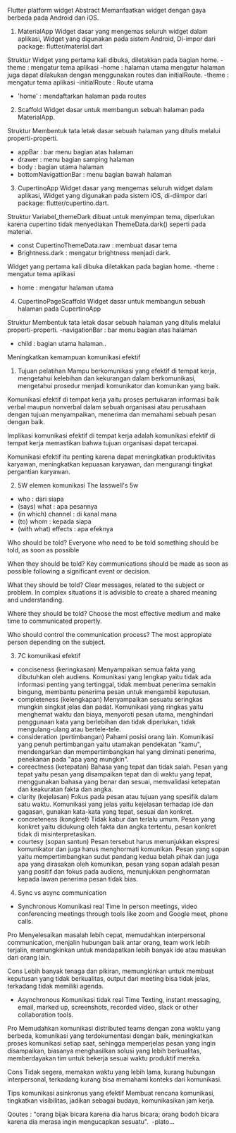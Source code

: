 Flutter platform widget
Abstract
Memanfaatkan widget dengan gaya berbeda pada Android dan iOS.

1. MaterialApp 
Widget dasar yang mengemas seluruh widget dalam aplikasi, Widget yang digunakan pada sistem Android, Di-impor dari package: flutter/material.dart

Struktur
Widget yang pertama kali dibuka, diletakkan pada bagian home.
-theme : mengatur tema aplikasi
-home : halaman utama
mengatur halaman juga dapat dilakukan dengan menggunakan routes dan initialRoute.
-theme : mengatur tema aplikasi
-initialRoute : Route utama
- 'home' : mendaftarkan halaman pada routes


2. Scaffold
Widget dasar untuk membangun sebuah halaman pada MaterialApp.

 Struktur
Membentuk tata letak dasar sebuah halaman yang ditulis melalui properti-properti.
- appBar : bar menu bagian atas halaman
- drawer : menu bagian samping halaman
- body : bagian utama halaman
- bottomNavigattionBar : menu bagian bawah halaman

3. CupertinoApp
Widget dasar yang mengemas seluruh widget dalam aplikasi, Widget yang digunakan pada sistem iOS, di-diimpor dari package: flutter/cupertino.dart.

Struktur
Variabel_themeDark dibuat untuk menyimpan tema, diperlukan karena cupertino tidak menyediakan ThemeData.dark() seperti pada material.
- const CupertinoThemeData.raw : membuat dasar tema
- Brightness.dark : mengatur brightness menjadi dark.

Widget yang pertama kali dibuka diletakkan pada bagian home.
-theme : mengatur tema aplikasi
- home : mengatur halaman utama

4. CupertinoPageScaffold
Widget dasar untuk membangun sebuah halaman pada CupertinoApp

Struktur
Membentuk tata letak dasar sebuah halaman yang ditulis melalui properti-properti.
-navigationBar : bar menu bagian atas halaman
- child : bagian utama halaman..

Meningkatkan kemampuan komunikasi efektif

1. Tujuan pelatihan
Mampu berkomunikasi yang efektif di tempat kerja, mengetahui kelebihan dan kekurangan dalam berkomunikasi, mengetahui prosedur menjadi komunikator dan komunikan yang baik.

Komunikasi efektif di tempat kerja yaitu proses pertukaran informasi baik verbal maupun nonverbal dalam sebuah organisasi atau perusahaan dengan tujuan menyampaikan, menerima dan memahami sebuah pesan dengan baik.

Implikasi komunikasi efektif di tempat kerja adalah komunikasi efektif di tempat kerja memastikan bahwa tujuan organisasi dapat tercapai.

Komunikasi efektif itu penting karena dapat meningkatkan produktivitas karyawan, meningkatkan kepuasan karyawan, dan mengurangi tingkat pergantian karyawan.

2. 5W elemen komunikasi
The lasswell's 5w
- who : dari siapa
- (says) what : apa pesannya
- (in which) channel : di kanal mana
- (to) whom : kepada siapa
- (with what) effects : apa efeknya

Who should be told?
Everyone who need to be told something should be told, as soon as possible

When they should be told?
Key communications should be made as soon as possible following a significant event or decision.

What they should be told?
Clear messages, related to the subject or problem. In complex situations it is advisible to create a shared meaning and understanding.

Where they should be told?
Choose the most effective medium and make time to communicated propertly.

Who should control the communication process?
The most appropiate person depending on the subject.

3. 7C komunikasi efektif
- conciseness (keringkasan)
Menyampaikan semua fakta yang dibutuhkan oleh audiens.
Komunikasi yang lengkap yaitu tidak ada informasi penting yang tertinggal, tidak membuat penerima semakin bingung, membantu penerima pesan untuk mengambil keputusan.
- completeness (kelengkapan)
Menyampaikan sesuatu seringkas mungkin singkat jelas dan padat.
Komunikasi yang ringkas yaitu menghemat waktu dan biaya, menyoroti pesan utama, menghindari penggunaan kata yang berlebihan dan tidak diperlukan, tidak mengulang-ulang atau bertele-tele.
- consideration (pertimbangan)
Pahami posisi orang lain.
Komunikasi yang penuh pertimbangan yaitu utamakan pendekatan "kamu", mendengarkan dan mempertimbangkan hal yang diminati penerima, penekanan pada "apa yang mungkin".
- coreectness (ketepatan)
Bahasa yang tepat dan tidak salah.
Pesan yang tepat yaitu pesan yang disampaikan tepat dan di waktu yang tepat, menggunakan bahasa yang benar dan sesuai, memvalidasi ketepatan dan keakuratan fakta dan angka.
- clarity (kejelasan)
Fokus pada pesan atau tujuan yang spesifik dalam satu waktu.
Komunikasi yang jelas yaitu kejelasan terhadap ide dan gagasan, gunakan kata-kata yang tepat, sesuai dan konkret.
- concreteness (kongkret)
Tidak kabur dan terlalu umum.
Pesan yang konkret yaitu didukung oleh fakta dan angka tertentu, pesan konkret tidak di misinterpretasikan.
- courtesy (sopan santun)
Pesan tersebut harus menunjukkan ekspresi komunikator dan juga harus menghormati komunikan.
Pesan yang sopan yaitu mempertimbangkan sudut pandang kedua belah pihak dan juga apa yang dirasakan oleh komunikan, pesan yang sopan adalah pesan yang positif dan fokus pada audiens, menunjukkan penghormatan kepada lawan penerima pesan tidak bias.

4. Sync vs async communication
- Synchronous
Komunikasi real Time
In person meetings, video conferencing meetings through tools like zoom and Google meet, phone calls.

Pro 
Menyelesaikan masalah lebih cepat, memudahkan interpersonal communication, menjalin hubungan baik antar orang, team work lebih terjalin, memungkinkan untuk mendapatkan lebih banyak ide atau masukan dari orang lain.

Cons
Lebih banyak tenaga dan pikiran, memungkinkan untuk membuat keputusan yang tidak berkualitas, output dari meeting bisa tidak jelas, terkadang tidak memiliki agenda.

- Asynchronous
Komunikasi tidak real Time
Texting, instant messaging, email, marked up, screenshots, recorded video, slack or other collaboration tools.

Pro
Memudahkan komunikasi distributed teams dengan zona waktu yang berbeda, komunikasi yang terdokumentasi dengan baik, meningkatkan proses komunikasi setiap saat, sehingga memperjelas pesan yang ingin disampaikan, biasanya menghasilkan solusi yang lebih berkualitas, memberdayakan tim untuk bekerja sesuai waktu produktif mereka. 

Cons
Tidak segera, memakan waktu yang lebih lama, kurang hubungan interpersonal, terkadang kurang bisa memahami konteks dari komunikasi.

Tips komunikasi asinkronus yang efektif
Membuat rencana komunikasi, tingkatkan visibilitas, jadikan sebagai budaya, komunikasikan jam kerja.

Qoutes : "orang bijak bicara karena dia harus bicara; orang bodoh bicara karena dia merasa ingin mengucapkan sesuatu". 
-plato...
